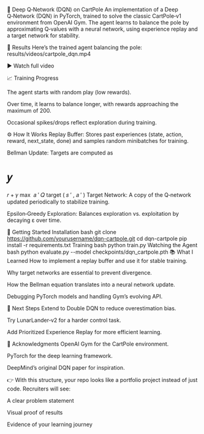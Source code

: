 🧠 Deep Q‑Network (DQN) on CartPole
An implementation of a Deep Q‑Network (DQN) in PyTorch, trained to solve the classic CartPole‑v1 environment from OpenAI Gym. The agent learns to balance the pole by approximating Q‑values with a neural network, using experience replay and a target network for stability.

🎥 Results
Here’s the trained agent balancing the pole:
results/videos/cartpole_dqn.mp4

▶️ Watch full video

📈 Training Progress

The agent starts with random play (low rewards).

Over time, it learns to balance longer, with rewards approaching the maximum of 200.

Occasional spikes/drops reflect exploration during training.

⚙️ How It Works
Replay Buffer: Stores past experiences (state, action, reward, next_state, done) and samples random minibatches for training.

Bellman Update: Targets are computed as

𝑦
=
𝑟
+
𝛾
max
⁡
𝑎
′
𝑄
target
(
𝑠
′
,
𝑎
′
)
Target Network: A copy of the Q‑network updated periodically to stabilize training.

Epsilon‑Greedy Exploration: Balances exploration vs. exploitation by decaying ε over time.

🚀 Getting Started
Installation
bash
git clone https://github.com/yourusername/dqn-cartpole.git
cd dqn-cartpole
pip install -r requirements.txt
Training
bash
python train.py
Watching the Agent
bash
python evaluate.py --model checkpoints/dqn_cartpole.pth
📚 What I Learned
How to implement a replay buffer and use it for stable training.

Why target networks are essential to prevent divergence.

How the Bellman equation translates into a neural network update.

Debugging PyTorch models and handling Gym’s evolving API.

🔮 Next Steps
Extend to Double DQN to reduce overestimation bias.

Try LunarLander‑v2 for a harder control task.

Add Prioritized Experience Replay for more efficient learning.

🙌 Acknowledgments
OpenAI Gym for the CartPole environment.

PyTorch for the deep learning framework.

DeepMind’s original DQN paper for inspiration.

👉 With this structure, your repo looks like a portfolio project instead of just code. Recruiters will see:

A clear problem statement

Visual proof of results

Evidence of your learning journey
